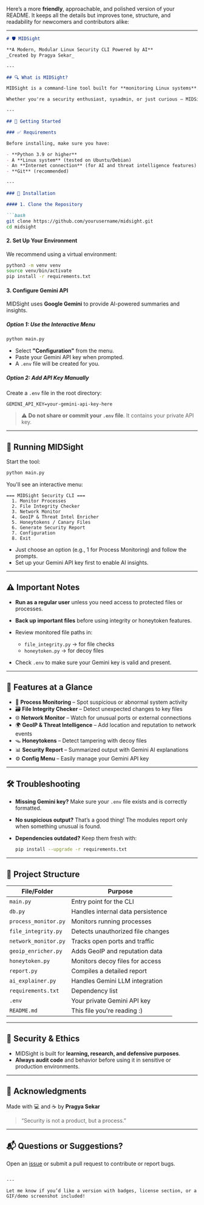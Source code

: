 Here’s a more **friendly**, approachable, and polished version of your README. It keeps all the details but improves tone, structure, and readability for newcomers and contributors alike:

---

````markdown
# 🛡️ MIDSight

**A Modern, Modular Linux Security CLI Powered by AI**  
_Created by Pragya Sekar_

---

## 🔍 What is MIDSight?

MIDSight is a command-line tool built for **monitoring Linux systems**. It helps detect suspicious processes, changes to important files, network anomalies, unauthorized access to decoy files (honeytokens), and more — with powerful **AI explanations** using **Google Gemini**.

Whether you're a security enthusiast, sysadmin, or just curious — MIDSight gives you insight with clarity.

---

## 🚀 Getting Started

### ✅ Requirements

Before installing, make sure you have:

- **Python 3.9 or higher**
- A **Linux system** (tested on Ubuntu/Debian)
- An **Internet connection** (for AI and threat intelligence features)
- **Git** (recommended)

---

### 🧰 Installation

#### 1. Clone the Repository

```bash
git clone https://github.com/yourusername/midsight.git
cd midsight
````

#### 2. Set Up Your Environment

We recommend using a virtual environment:

```bash
python3 -m venv venv
source venv/bin/activate
pip install -r requirements.txt
```

#### 3. Configure Gemini API

MIDSight uses **Google Gemini** to provide AI-powered summaries and insights.

##### Option 1: Use the Interactive Menu

```bash
python main.py
```

* Select **"Configuration"** from the menu.
* Paste your Gemini API key when prompted.
* A `.env` file will be created for you.

##### Option 2: Add API Key Manually

Create a `.env` file in the root directory:

```
GEMINI_API_KEY=your-gemini-api-key-here
```

> ⚠️ **Do not share or commit your `.env` file**. It contains your private API key.

---

## 🏁 Running MIDSight

Start the tool:

```bash
python main.py
```

You'll see an interactive menu:

```
=== MIDSight Security CLI ===
  1. Monitor Processes
  2. File Integrity Checker
  3. Network Monitor
  4. GeoIP & Threat Intel Enricher
  5. Honeytokens / Canary Files
  6. Generate Security Report
  7. Configuration
  8. Exit
```

* Just choose an option (e.g., 1 for Process Monitoring) and follow the prompts.
* Set up your Gemini API key first to enable AI insights.

---

## ⚠️ Important Notes

* **Run as a regular user** unless you need access to protected files or processes.
* **Back up important files** before using integrity or honeytoken features.
* Review monitored file paths in:

  * `file_integrity.py` → for file checks
  * `honeytoken.py` → for decoy files
* Check `.env` to make sure your Gemini key is valid and present.

---

## 🧠 Features at a Glance

* 🧾 **Process Monitoring** – Spot suspicious or abnormal system activity
* 🗃️ **File Integrity Checker** – Detect unexpected changes to key files
* 🌐 **Network Monitor** – Watch for unusual ports or external connections
* 🌍 **GeoIP & Threat Intelligence** – Add location and reputation to network events
* 🪤 **Honeytokens** – Detect tampering with decoy files
* 📊 **Security Report** – Summarized output with Gemini AI explanations
* ⚙️ **Config Menu** – Easily manage your Gemini API key

---

## 🛠️ Troubleshooting

* **Missing Gemini key?** Make sure your `.env` file exists and is correctly formatted.
* **No suspicious output?** That’s a good thing! The modules report only when something unusual is found.
* **Dependencies outdated?** Keep them fresh with:

  ```bash
  pip install --upgrade -r requirements.txt
  ```

---

## 📁 Project Structure

| File/Folder          | Purpose                           |
| -------------------- | --------------------------------- |
| `main.py`            | Entry point for the CLI           |
| `db.py`              | Handles internal data persistence |
| `process_monitor.py` | Monitors running processes        |
| `file_integrity.py`  | Detects unauthorized file changes |
| `network_monitor.py` | Tracks open ports and traffic     |
| `geoip_enricher.py`  | Adds GeoIP and reputation data    |
| `honeytoken.py`      | Monitors decoy files for access   |
| `report.py`          | Compiles a detailed report        |
| `ai_explainer.py`    | Handles Gemini LLM integration    |
| `requirements.txt`   | Dependency list                   |
| `.env`               | Your private Gemini API key       |
| `README.md`          | This file you're reading :)       |

---

## 🔐 Security & Ethics

* MIDSight is built for **learning, research, and defensive purposes**.
* **Always audit code** and behavior before using it in sensitive or production environments.

---

## 🙌 Acknowledgments

Made with 💻 and ☕ by **Pragya Sekar**

> “Security is not a product, but a process.”

---

## 📬 Questions or Suggestions?

Open an [issue](https://github.com/yourusername/midsight/issues) or submit a pull request to contribute or report bugs.

```

---

Let me know if you’d like a version with badges, license section, or a GIF/demo screenshot included!
```
